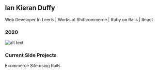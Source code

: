 ## Ian Kieran Duffy

Web Developer In Leeds | Works at Shiftcommerce | Ruby on Rails | React

### 2020 
![alt text](https://media.giphy.com/media/13871fiv9kBfkQ/giphy.gif "Debugging")

### Current Side Projects

Ecommerce Site using Rails 

